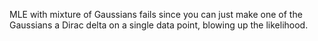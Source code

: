 MLE with mixture of Gaussians fails since you can just make one of the Gaussians a Dirac delta on a single data point, blowing up the likelihood.

